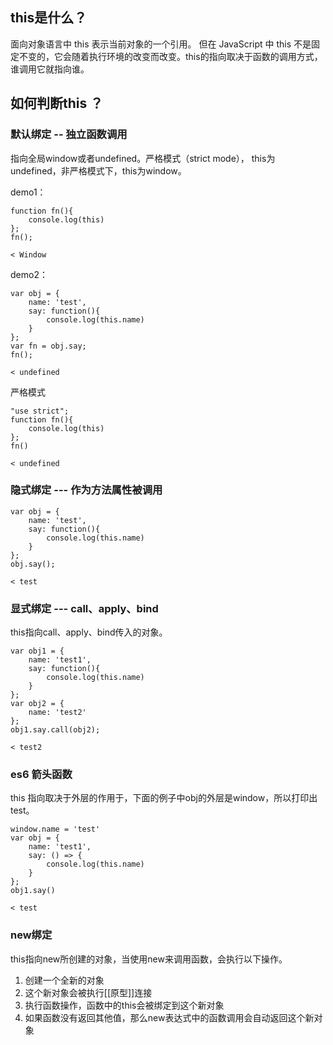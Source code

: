 ## this是什么？
面向对象语言中 this 表示当前对象的一个引用。
但在 JavaScript 中 this 不是固定不变的，它会随着执行环境的改变而改变。this的指向取决于函数的调用方式，谁调用它就指向谁。
## 如何判断this ？
### 默认绑定 -- 独立函数调用
指向全局window或者undefined。严格模式（strict mode）， this为undefined，非严格模式下，this为window。

demo1：
```
function fn(){
	console.log(this)
};
fn();

< Window
```
demo2：
```
var obj = {
	name: 'test',
	say: function(){
		console.log(this.name)
	}
};
var fn = obj.say;
fn();

< undefined
```
严格模式
```
"use strict";
function fn(){
	console.log(this)
};
fn()

< undefined
```
### 隐式绑定 --- 作为方法属性被调用
```
var obj = {
	name: 'test',
	say: function(){
		console.log(this.name)
	}
};
obj.say();

< test
```
### 显式绑定 --- call、apply、bind
this指向call、apply、bind传入的对象。
```
var obj1 = {
	name: 'test1',
	say: function(){
		console.log(this.name)
	}
};
var obj2 = {
	name: 'test2'
};
obj1.say.call(obj2);

< test2
```
### es6 箭头函数
this 指向取决于外层的作用于，下面的例子中obj的外层是window，所以打印出test。
```
window.name = 'test'
var obj = {
	name: 'test1',
	say: () => {
		console.log(this.name)
	}
};
obj1.say()

< test
```
### new绑定
this指向new所创建的对象，当使用new来调用函数，会执行以下操作。
1. 创建一个全新的对象
2. 这个新对象会被执行[[原型]]连接
3. 执行函数操作，函数中的this会被绑定到这个新对象
4. 如果函数没有返回其他值，那么new表达式中的函数调用会自动返回这个新对象